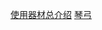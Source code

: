  [使用器材总介绍](https://stagegear.jp/20240113ayasa/2)
[琴弓](https://shop.kurosawagakki.com/items/2857568)
